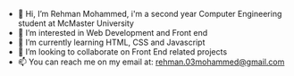 - 👋 Hi, I’m Rehman Mohammed, i'm a second year Computer Engineering student at McMaster University
- 👀 I’m interested in Web Development and Front end
- 🌱 I’m currently learning HTML, CSS and Javascript
- 💞️ I’m looking to collaborate on Front End related projects
- 📫 You can reach me on my email at: rehman.03mohammed@gmail.com

<!---
rehmanmo/rehmanmo is a ✨ special ✨ repository because its `README.md` (this file) appears on your GitHub profile.
You can click the Preview link to take a look at your changes.
--->
